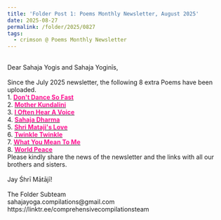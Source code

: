 ```yaml
---
title: 'Folder Post 1: Poems Monthly Newsletter, August 2025'
date: 2025-08-27
permalink: /folder/2025/0827
tags:
  - crimson @ Poems Monthly Newsletter
---
```


<p>
<br>
Dear Sahaja Yogis and Sahaja Yoginīs,<br>
<br>
Since the July 2025 newsletter, the following 8 extra Poems have been uploaded.<br>
1. <a href="https://seven-teams.github.io/folder/2001-JK-Dont-dance-so-fast-SA"> <font color="DeepPink"><b>Don't Dance So Fast</b></font></a><br>
2. <a href="https://seven-teams.github.io/folder/2001-P-Mother-Kundalini-SA"> <font color="DeepPink"><b>Mother Kundalini</b></font></a><br>
3. <a href="https://seven-teams.github.io/folder/2001-K-I-often-hear-a-voice-SA"> <font color="DeepPink"><b>I Often Hear A Voice</b></font></a><br>
4. <a href="https://seven-teams.github.io/folder/2001-KH-Sahaja-Dharma-SA"> <font color="DeepPink"><b>Sahaja Dharma</b></font></a><br>
5. <a href="https://seven-teams.github.io/folder/2001-O-Shri-Matajis-Love-SA"> <font color="DeepPink"><b>Shri Mataji's Love</b></font></a><br>
6. <a href="https://seven-teams.github.io/folder/2001-MP-Twinkle-SA"> <font color="DeepPink"><b>Twinkle Twinkle</b></font></a><br>
7. <a href="https://seven-teams.github.io/folder/2001-JG-What-You-Mean-To-Me-SA"> <font color="DeepPink"><b>What You Mean To Me</b></font></a><br>
8. <a href="https://seven-teams.github.io/folder/2001-ND-World-Peace-SA"> <font color="DeepPink"><b>World Peace</b></font></a><br>
Please kindly share the news of the newsletter and the links with all our brothers and sisters.<br>
<br>
Jay Śhrī Mātājī!<br>
<br>
The Folder Subteam<br>
sahajayoga.compilations@gmail.com<br>
https://linktr.ee/comprehensivecompilationsteam<br>
</p>
